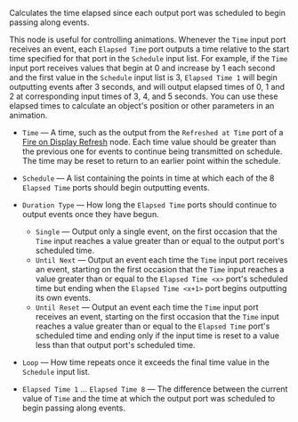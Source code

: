 Calculates the time elapsed since each output port was scheduled to begin passing along events.

This node is useful for controlling animations. Whenever the `Time` input port receives an event, each `Elapsed Time` port outputs a time relative to the start time specified for that port in the `Schedule` input list. For example, if the `Time` input port receives values that begin at 0 and increase by 1 each second and the first value in the `Schedule` input list is 3, `Elapsed Time 1` will begin outputting events after 3 seconds, and will output elapsed times of 0, 1 and 2 at corresponding input times of 3, 4, and 5 seconds. You can use these elapsed times to calculate an object's position or other parameters in an animation.

   - `Time` — A time, such as the output from the `Refreshed at Time` port of a [Fire on Display Refresh](vuo-node://vuo.event.fireOnDisplayRefresh) node. Each time value should be greater than the previous one for events to continue being transmitted on schedule. The time may be reset to return to an earlier point within the schedule.
   - `Schedule` — A list containing the points in time at which each of the 8 `Elapsed Time` ports should begin outputting events.
   - `Duration Type` — How long the `Elapsed Time` ports should continue to output events once they have begun.
      - `Single` — Output only a single event, on the first occasion that the `Time` input reaches a value greater than or equal to the output port's scheduled time.
      - `Until Next` — Output an event each time the `Time` input port receives an event, starting on the first occasion that the `Time` input reaches a value greater than or equal to the `Elapsed Time <x>` port's scheduled time but ending when the `Elapsed Time <x+1>` port begins outputting its own events.
      - `Until Reset` — Output an event each time the `Time` input port receives an event, starting on the first occasion that the `Time` input reaches a value greater than or equal to the `Elapsed Time` port's scheduled time and ending only if the input time is reset to a value less than that output port's scheduled time.
   - `Loop` — How time repeats once it exceeds the final time value in the `Schedule` input list.

   - `Elapsed Time 1` ... `Elapsed Time 8` — The difference between the current value of `Time` and the time at which the output port was scheduled to begin passing along events.
